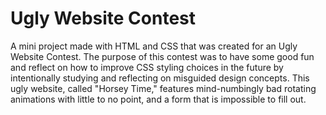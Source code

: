 # Ugly Website Contest 

A mini project made with HTML and CSS that was created for an Ugly Website Contest. The purpose of this contest was to have some good fun and reflect on how to improve CSS styling choices in the future by intentionally studying and reflecting on misguided design concepts. This ugly website, called "Horsey Time," features mind-numbingly bad rotating animations with little to no point, and a form that is impossible to fill out.
